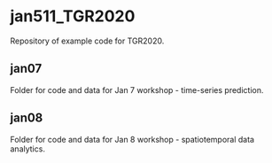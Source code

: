 # jan511_TGR2020
Repository of example code for TGR2020.

## jan07
Folder for code and data for Jan 7 workshop - time-series prediction.

## jan08
Folder for code and data for Jan 8 workshop - spatiotemporal data analytics.
